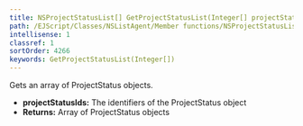 ```yaml
---
title: NSProjectStatusList[] GetProjectStatusList(Integer[] projectStatusIds)
path: /EJScript/Classes/NSListAgent/Member functions/NSProjectStatusList[] GetProjectStatusList(Integer[] p_0)
intellisense: 1
classref: 1
sortOrder: 4266
keywords: GetProjectStatusList(Integer[])
---
```



Gets an array of ProjectStatus objects.



* **projectStatusIds:** The identifiers of the ProjectStatus object
* **Returns:** Array of ProjectStatus objects


